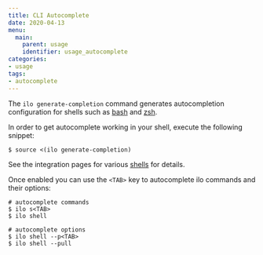 ```yaml
---
title: CLI Autocomplete
date: 2020-04-13
menu:
  main:
    parent: usage
    identifier: usage_autocomplete
categories:
- usage
tags:
- autocomplete
---
```


The `ilo generate-completion` command generates autocompletion configuration for shells such as [bash](https://www.gnu.org/software/bash/) and [zsh](https://www.zsh.org/). 

In order to get autocomplete working in your shell, execute the following snippet:

```shell script
$ source <(ilo generate-completion)
```

See the integration pages for various [shells](../../integration/shells) for details.

Once enabled you can use the `<TAB>` key to autocomplete ilo commands and their options:

```shell script
# autocomplete commands
$ ilo s<TAB>
$ ilo shell

# autocomplete options
$ ilo shell --p<TAB>
$ ilo shell --pull
```
